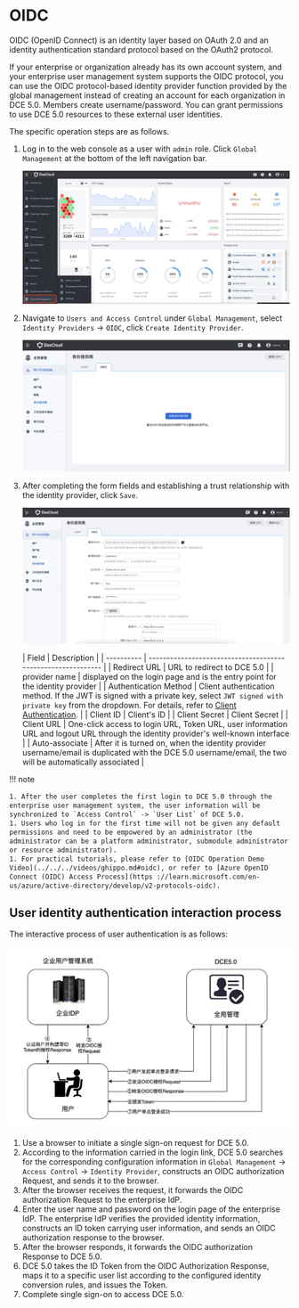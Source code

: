 # OIDC

OIDC (OpenID Connect) is an identity layer based on OAuth 2.0 and an identity authentication standard protocol based on the OAuth2 protocol.

If your enterprise or organization already has its own account system, and your enterprise user management system supports the OIDC protocol, you can use the OIDC protocol-based identity provider function provided by the global management instead of creating an account for each organization in DCE 5.0. Members create username/password.
You can grant permissions to use DCE 5.0 resources to these external user identities.

The specific operation steps are as follows.

1. Log in to the web console as a user with `admin` role. Click `Global Management` at the bottom of the left navigation bar.

    ![Global Management](../../images/ws01.png)

2. Navigate to `Users and Access Control` under `Global Management`, select `Identity Providers` -> `OIDC`, click `Create Identity Provider`.

    ![Identity Provider](../../images/oidc02.png)

3. After completing the form fields and establishing a trust relationship with the identity provider, click `Save`.

    ![Identity Provider](../../images/oidc03.png)

    | Field | Description |
    | ---------- | -------------------------------------- ---------------------- |
    | Redirect URL | URL to redirect to DCE 5.0 |
    | provider name | displayed on the login page and is the entry point for the identity provider |
    | Authentication Method | Client authentication method. If the JWT is signed with a private key, select `JWT signed with private key` from the dropdown. For details, refer to [Client Authentication](https://openid.net/specs/openid-connect-core-1_0.html#ClientAuthentication). |
    | Client ID | Client's ID |
    | Client Secret | Client Secret |
    | Client URL | One-click access to login URL, Token URL, user information URL and logout URL through the identity provider's well-known interface |
    | Auto-associate | After it is turned on, when the identity provider username/email is duplicated with the DCE 5.0 username/email, the two will be automatically associated |

!!! note

    1. After the user completes the first login to DCE 5.0 through the enterprise user management system, the user information will be synchronized to `Access Control` -> `User List` of DCE 5.0.
    1. Users who log in for the first time will not be given any default permissions and need to be empowered by an administrator (the administrator can be a platform administrator, submodule administrator or resource administrator).
    1. For practical tutorials, please refer to [OIDC Operation Demo Video](../../../videos/ghippo.md#oidc), or refer to [Azure OpenID Connect (OIDC) Access Process](https ://learn.microsoft.com/en-us/azure/active-directory/develop/v2-protocols-oidc).

## User identity authentication interaction process

The interactive process of user authentication is as follows:

![oidc](../../images/oidc01.png)

1. Use a browser to initiate a single sign-on request for DCE 5.0.
1. According to the information carried in the login link, DCE 5.0 searches for the corresponding configuration information in `Global Management` -> `Access Control` -> `Identity Provider`, constructs an OIDC authorization Request, and sends it to the browser.
1. After the browser receives the request, it forwards the OIDC authorization Request to the enterprise IdP.
1. Enter the user name and password on the login page of the enterprise IdP. The enterprise IdP verifies the provided identity information, constructs an ID token carrying user information, and sends an OIDC authorization response to the browser.
1. After the browser responds, it forwards the OIDC authorization Response to DCE 5.0.
1. DCE 5.0 takes the ID Token from the OIDC Authorization Response, maps it to a specific user list according to the configured identity conversion rules, and issues the Token.
1. Complete single sign-on to access DCE 5.0.